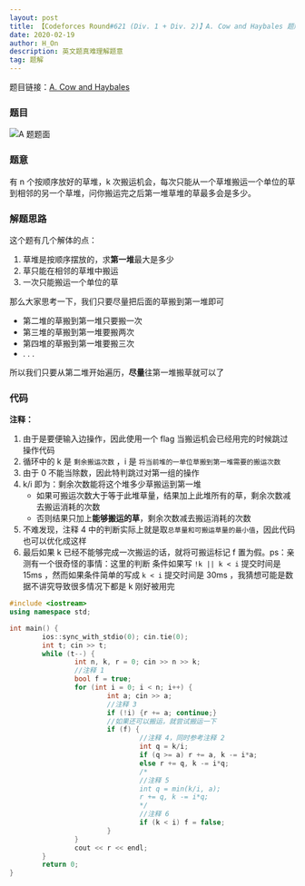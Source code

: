 ```yaml
---
layout: post
title: 【Codeforces Round#621 (Div. 1 + Div. 2)】A. Cow and Haybales 题解
date: 2020-02-19
author: H_On
description: 英文题真难理解题意
tag: 题解
---
```


题目链接：[A. Cow and Haybales](https://codeforces.com/contest/1307/problem/A)

### 题目
![A 题题面](/image/20200219/A.png)

### 题意
有 n 个按顺序放好的草堆，k 次搬运机会，每次只能从一个草堆搬运一个单位的草到相邻的另一个草堆，问你搬运完之后第一堆草堆的草最多会是多少。

### 解题思路
这个题有几个解体的点：
1. 草堆是按顺序摆放的，求**第一堆**最大是多少
2. 草只能在相邻的草堆中搬运
3. 一次只能搬运一个单位的草

那么大家思考一下，我们只要尽量把后面的草搬到第一堆即可
* 第二堆的草搬到第一堆只要搬一次
* 第三堆的草搬到第一堆要搬两次
* 第四堆的草搬到第一堆要搬三次
* . . .

所以我们只要从第二堆开始遍历，**尽量**往第一堆搬草就可以了

### 代码
**注释：**
1. 由于是要便输入边操作，因此使用一个 flag 当搬运机会已经用完的时候跳过操作代码
2. 循环中的 k 是 `剩余搬运次数` ，i 是 `将当前堆的一单位草搬到第一堆需要的搬运次数`
3. 由于 0 不能当除数，因此特判跳过对第一组的操作
4. k/i 即为：剩余次数能将这个堆多少草搬运到第一堆
   * 如果可搬运次数大于等于此堆草量，结果加上此堆所有的草，剩余次数减去搬运消耗的次数
   * 否则结果只加上**能够搬运的草**，剩余次数减去搬运消耗的次数
5. 不难发现，注释 4 中的判断实际上就是取`总草量和可搬运草量的最小值`，因此代码也可以优化成这样
6. 最后如果 k 已经不能够完成一次搬运的话，就将可搬运标记 f 置为假。ps：亲测有一个很奇怪的事情：这里的判断 条件如果写 `!k || k < i` 提交时间是 15ms ，然而如果条件简单的写成 `k < i` 提交时间是 30ms ，我猜想可能是数据不讲究导致很多情况下都是 k 刚好被用完
```cpp
#include <iostream>
using namespace std;

int main() {
        ios::sync_with_stdio(0); cin.tie(0);
        int t; cin >> t;
        while (t--) {
                int n, k, r = 0; cin >> n >> k;
                //注释 1
                bool f = true;
                for (int i = 0; i < n; i++) {
                        int a; cin >> a;
                        //注释 3
                        if (!i) {r += a; continue;}
                        //如果还可以搬运，就尝试搬运一下
                        if (f) {
                                //注释 4，同时参考注释 2
                                int q = k/i;
                                if (q >= a) r += a, k -= i*a;
                                else r += q, k -= i*q;
                                /*
                                //注释 5
                                int q = min(k/i, a);
                                r += q, k -= i*q;
                                */
                                //注释 6
                                if (k < i) f = false;
                        }
                }
                cout << r << endl;
        }
        return 0;
}
```
